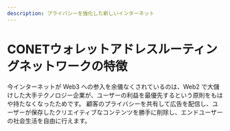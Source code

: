 ```yaml
---
description: プライバシーを強化した新しいインターネット
---
```


# CONETウォレットアドレスルーティングネットワークの特徴

今インターネットが Web3 への参入を余儀なくされているのは、Web2 で大儲けした大手テクノロジー企業が、ユーザーの利益を最優先するという原則をもはや持たなくなったためです。 顧客のプライバシーを共有して広告を配信し、ユーザーが保存したクリエイティブなコンテンツを勝手に削除し、エンドユーザーの社会生活を自由に行えます。
